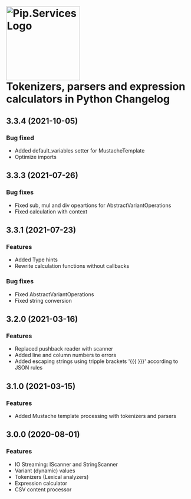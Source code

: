 # <img src="https://uploads-ssl.webflow.com/5ea5d3315186cf5ec60c3ee4/5edf1c94ce4c859f2b188094_logo.svg" alt="Pip.Services Logo" width="200"> <br/> Tokenizers, parsers and expression calculators in Python Changelog

## <a name="3.3.4"></a> 3.3.4 (2021-10-05)

### Bug fixed
* Added default_variables setter for MustacheTemplate
* Optimize imports

## <a name="3.3.3"></a> 3.3.3 (2021-07-26)

### Bug fixes
* Fixed sub, mul and div opeartions for AbstractVariantOperations
* Fixed calculation with context

## <a name="3.3.1"></a> 3.3.1 (2021-07-23)

### Features
* Added Type hints
* Rewrite calculation functions without callbacks

### Bug fixes
* Fixed AbstractVariantOperations
* Fixed string conversion

## <a name="3.2.0"></a> 3.2.0 (2021-03-16)

### Features
* Replaced pushback reader with scanner
* Added line and column numbers to errors
* Added escaping strings using tripple brackets '{{{ }}}' according to JSON rules

## <a name="3.1.0"></a> 3.1.0 (2021-03-15)

### Features
* Added Mustache template processing with tokenizers and parsers

## <a name="3.0.0"></a> 3.0.0 (2020-08-01)

### Features
* IO Streaming: IScanner and StringScanner
* Variant (dynamic) values
* Tokenizers (Lexical analyzers)
* Expression calculator
* CSV content processor